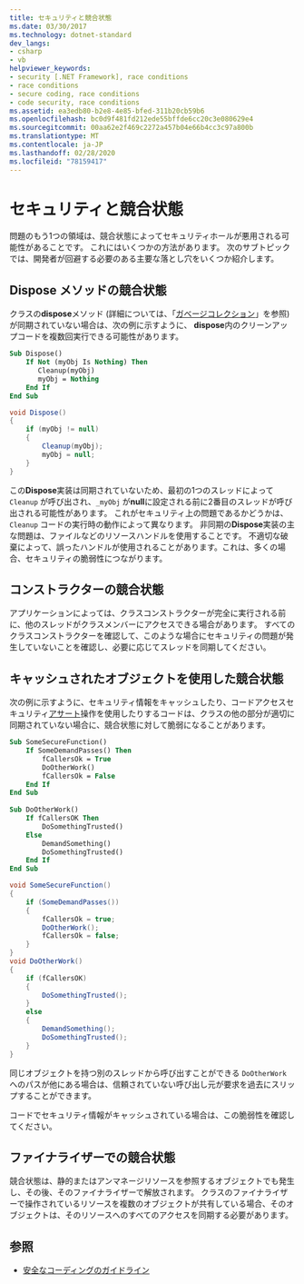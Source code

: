 ```yaml
---
title: セキュリティと競合状態
ms.date: 03/30/2017
ms.technology: dotnet-standard
dev_langs:
- csharp
- vb
helpviewer_keywords:
- security [.NET Framework], race conditions
- race conditions
- secure coding, race conditions
- code security, race conditions
ms.assetid: ea3edb80-b2e8-4e85-bfed-311b20cb59b6
ms.openlocfilehash: bc0d9f481fd212ede55bffde6cc20c3e080629e4
ms.sourcegitcommit: 00aa62e2f469c2272a457b04e66b4cc3c97a800b
ms.translationtype: MT
ms.contentlocale: ja-JP
ms.lasthandoff: 02/28/2020
ms.locfileid: "78159417"
---
```

# <a name="security-and-race-conditions"></a>セキュリティと競合状態
問題のもう1つの領域は、競合状態によってセキュリティホールが悪用される可能性があることです。 これにはいくつかの方法があります。 次のサブトピックでは、開発者が回避する必要のある主要な落とし穴をいくつか紹介します。  
  
## <a name="race-conditions-in-the-dispose-method"></a>Dispose メソッドの競合状態  
 クラスの**dispose**メソッド (詳細については、「[ガベージコレクション](../../../docs/standard/garbage-collection/index.md)」を参照) が同期されていない場合は、次の例に示すように、 **dispose**内のクリーンアップコードを複数回実行できる可能性があります。  
  
```vb  
Sub Dispose()  
    If Not (myObj Is Nothing) Then  
       Cleanup(myObj)  
       myObj = Nothing  
    End If  
End Sub  
```  
  
```csharp  
void Dispose()
{  
    if (myObj != null)
    {  
        Cleanup(myObj);  
        myObj = null;  
    }  
}  
```  
  
 この**Dispose**実装は同期されていないため、最初の1つのスレッドによって `Cleanup` が呼び出され、`_myObj` が**null**に設定される前に2番目のスレッドが呼び出される可能性があります。 これがセキュリティ上の問題であるかどうかは、`Cleanup` コードの実行時の動作によって異なります。 非同期の**Dispose**実装の主な問題は、ファイルなどのリソースハンドルを使用することです。 不適切な破棄によって、誤ったハンドルが使用されることがあります。これは、多くの場合、セキュリティの脆弱性につながります。  
  
## <a name="race-conditions-in-constructors"></a>コンストラクターの競合状態  
 アプリケーションによっては、クラスコンストラクターが完全に実行される前に、他のスレッドがクラスメンバーにアクセスできる場合があります。 すべてのクラスコンストラクターを確認して、このような場合にセキュリティの問題が発生していないことを確認し、必要に応じてスレッドを同期してください。  
  
## <a name="race-conditions-with-cached-objects"></a>キャッシュされたオブジェクトを使用した競合状態  
 次の例に示すように、セキュリティ情報をキャッシュしたり、コードアクセスセキュリティ[アサート](../../../docs/framework/misc/using-the-assert-method.md)操作を使用したりするコードは、クラスの他の部分が適切に同期されていない場合に、競合状態に対して脆弱になることがあります。  
  
```vb  
Sub SomeSecureFunction()  
    If SomeDemandPasses() Then  
        fCallersOk = True  
        DoOtherWork()  
        fCallersOk = False  
    End If  
End Sub  
  
Sub DoOtherWork()  
    If fCallersOK Then  
        DoSomethingTrusted()  
    Else  
        DemandSomething()  
        DoSomethingTrusted()  
    End If  
End Sub  
```  
  
```csharp  
void SomeSecureFunction()
{  
    if (SomeDemandPasses())
    {  
        fCallersOk = true;  
        DoOtherWork();  
        fCallersOk = false;  
    }  
}  
void DoOtherWork()
{  
    if (fCallersOK)
    {  
        DoSomethingTrusted();  
    }  
    else
    {  
        DemandSomething();  
        DoSomethingTrusted();  
    }  
}  
```  
  
 同じオブジェクトを持つ別のスレッドから呼び出すことができる `DoOtherWork` へのパスが他にある場合は、信頼されていない呼び出し元が要求を過去にスリップすることができます。  
  
 コードでセキュリティ情報がキャッシュされている場合は、この脆弱性を確認してください。  
  
## <a name="race-conditions-in-finalizers"></a>ファイナライザーでの競合状態  
 競合状態は、静的またはアンマネージリソースを参照するオブジェクトでも発生し、その後、そのファイナライザーで解放されます。 クラスのファイナライザーで操作されているリソースを複数のオブジェクトが共有している場合、そのオブジェクトは、そのリソースへのすべてのアクセスを同期する必要があります。  
  
## <a name="see-also"></a>参照

- [安全なコーディングのガイドライン](../../../docs/standard/security/secure-coding-guidelines.md)
